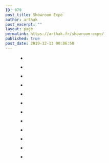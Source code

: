 ```yaml
---
ID: 979
post_title: Showroom Expo
author: arthak
post_excerpt: ""
layout: page
permalink: https://arthak.fr/showroom-expo/
published: true
post_date: 2019-12-13 00:06:50
---
```

<!-- wp:gallery {"ids":[1302,1303,1304,1299,986,984,985,983,981,980,1301,1300],"columns":2,"className":"aligncenter"} -->
<figure class="wp-block-gallery columns-2 is-cropped aligncenter"><ul class="blocks-gallery-grid"><li class="blocks-gallery-item"><figure><img src="https://arthak.fr/wp-content/uploads/2020/01/img_2457-1-803x1024.jpg" alt="" data-id="1302" data-full-url="https://arthak.fr/wp-content/uploads/2020/01/img_2457-1.jpg" data-link="https://arthak.fr/img_2457-1/" class="wp-image-1302"/></figure></li><li class="blocks-gallery-item"><figure><img src="https://arthak.fr/wp-content/uploads/2020/01/img_2459-1-813x1024.jpg" alt="" data-id="1303" data-full-url="https://arthak.fr/wp-content/uploads/2020/01/img_2459-1.jpg" data-link="https://arthak.fr/img_2459-1/" class="wp-image-1303"/></figure></li><li class="blocks-gallery-item"><figure><img src="https://arthak.fr/wp-content/uploads/2020/01/img_2458-1-778x1024.jpg" alt="" data-id="1304" data-full-url="https://arthak.fr/wp-content/uploads/2020/01/img_2458-1.jpg" data-link="https://arthak.fr/img_2458-1/" class="wp-image-1304"/></figure></li><li class="blocks-gallery-item"><figure><img src="https://arthak.fr/wp-content/uploads/2020/01/img_2462-1-816x1024.jpg" alt="" data-id="1299" data-full-url="https://arthak.fr/wp-content/uploads/2020/01/img_2462-1.jpg" data-link="https://arthak.fr/img_2462-1/" class="wp-image-1299"/></figure></li><li class="blocks-gallery-item"><figure><img src="https://arthak.fr/wp-content/uploads/2019/12/img_2051.jpg" alt="" data-id="986" data-full-url="https://arthak.fr/wp-content/uploads/2019/12/img_2051.jpg" data-link="https://arthak.fr/img_2051/" class="wp-image-986"/></figure></li><li class="blocks-gallery-item"><figure><img src="https://arthak.fr/wp-content/uploads/2019/12/img_2050-768x1024.jpg" alt="" data-id="984" data-full-url="https://arthak.fr/wp-content/uploads/2019/12/img_2050.jpg" data-link="https://arthak.fr/img_2050/" class="wp-image-984"/></figure></li><li class="blocks-gallery-item"><figure><img src="https://arthak.fr/wp-content/uploads/2019/12/img_2049-e1578646969735.jpg" alt="" data-id="985" data-full-url="https://arthak.fr/wp-content/uploads/2019/12/img_2049-e1578646969735.jpg" data-link="https://arthak.fr/img_2049/" class="wp-image-985"/></figure></li><li class="blocks-gallery-item"><figure><img src="https://arthak.fr/wp-content/uploads/2019/12/img_2047-768x1024.jpg" alt="" data-id="983" data-full-url="https://arthak.fr/wp-content/uploads/2019/12/img_2047.jpg" data-link="https://arthak.fr/img_2047/" class="wp-image-983"/></figure></li><li class="blocks-gallery-item"><figure><img src="https://arthak.fr/wp-content/uploads/2019/12/img_2046-768x1024.jpg" alt="" data-id="981" data-full-url="https://arthak.fr/wp-content/uploads/2019/12/img_2046.jpg" data-link="https://arthak.fr/img_2046/" class="wp-image-981"/></figure></li><li class="blocks-gallery-item"><figure><img src="https://arthak.fr/wp-content/uploads/2019/12/img_2052.jpg" alt="" data-id="980" data-full-url="https://arthak.fr/wp-content/uploads/2019/12/img_2052.jpg" data-link="https://arthak.fr/img_2052/" class="wp-image-980"/></figure></li><li class="blocks-gallery-item"><figure><img src="https://arthak.fr/wp-content/uploads/2020/01/img_2454-1-735x1024.jpg" alt="" data-id="1301" data-full-url="https://arthak.fr/wp-content/uploads/2020/01/img_2454-1.jpg" data-link="https://arthak.fr/img_2454-1/" class="wp-image-1301"/></figure></li><li class="blocks-gallery-item"><figure><img src="https://arthak.fr/wp-content/uploads/2020/01/img_2477-1-853x1024.jpg" alt="" data-id="1300" data-full-url="https://arthak.fr/wp-content/uploads/2020/01/img_2477-1.jpg" data-link="https://arthak.fr/img_2477-1/" class="wp-image-1300"/></figure></li></ul></figure>
<!-- /wp:gallery -->

<!-- wp:image -->
<figure class="wp-block-image"><img alt=""/></figure>
<!-- /wp:image -->